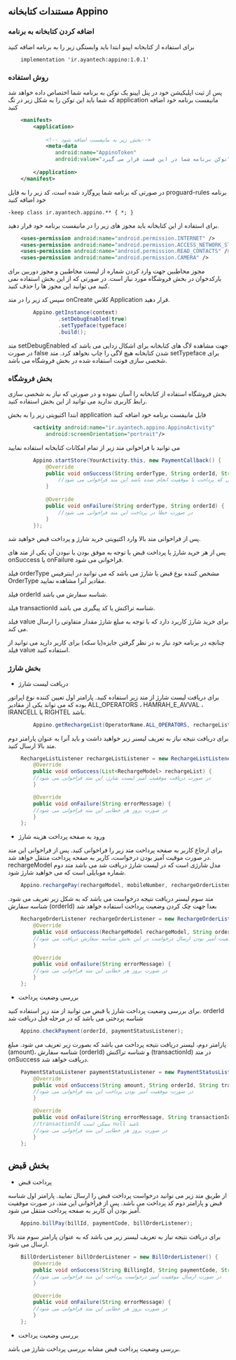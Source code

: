 ## مستندات کتابخانه Appino
### اضافه کردن کتابخانه به برنامه

برای استفاده از کتابخانه اپینو ابتدا باید وابستگی زیر را به برنامه اضافه کنید

```
    implementation 'ir.ayantech:appino:1.0.1'
```

### روش استفاده
پس از ثبت اپلیکیشن خود در پنل اپینو یک توکن به برنامه شما اختصاص داده خواهد شد که شما باید این توکن را به شکل زیر در تگ application مانیفست برنامه خود اضافه کنید

```xml
    <manifest>
        <application>
        
            <!-- بخش زیر به مانیفست اضافه شود-->
            <meta-data
               android:name="AppinoToken"
               android:value="توکن برنامه شما در این قسمت قرار می گیرد" />
        
        </application>
    </manifest>
```

در صورتی که برنامه شما پروگارد شده است، کد زیر را به فایل proguard-rules برنامه خود اضافه کنید
```proguard
-keep class ir.ayantech.appino.** { *; }
```


برای استفاده از این کتابخانه باید مجوز های زیر را در مانیفست برنامه خود قرار دهید.
```xml
    <uses-permission android:name="android.permission.INTERNET" />
    <uses-permission android:name="android.permission.ACCESS_NETWORK_STATE" />
    <uses-permission android:name="android.permission.READ_CONTACTS" />
    <uses-permission android:name="android.permission.CAMERA" />
```
مجوز مخاطبین جهت وارد کردن شماره از لیست مخاطبین و مجوز دوربین برای بارکدخوان در بخش فروشگاه مورد نیاز است. در صورتی که از این بخش استفاده نمی کنید می توانید این مجوز ها را حذف کنید.


سپس کد زیر را در متد onCreate کلاس Application
قرار دهید.
```java
        Appino.getInstance(context)
                .setDebugEnabled(true)
                .setTypeface(typeface)
                .build();
``` 
متد setDebugEnabled جهت مشاهده لاگ های کتابخانه برای اشکال زدایی می باشد که در صورت false شدن کتابخانه هیچ لاگی را چاپ نخواهد کرد.
متد setTypeface برای شخصی سازی فونت استفاده شده در بخش فروشگاه می باشد.


### بخش فروشگاه
بخش فروشگاه استفاده از کتابخانه را آسان نموده و در صورتی که نیاز به شخصی سازی رابط کاربری ندارید می توانید از این بخش استفاده کنید.

ابتدا اکتیویتی زیر را به بخش application فایل مانیفست برنامه خود اضافه کنید
```xml
        <activity android:name="ir.ayantech.appino.AppinoActivity"
            android:screenOrientation="portrait"/>
```
می توانید با فراخوانی مند زیر از تمام امکانات کتابخانه استفاده نمایید

```java
        Appino.startStore(YourActivity.this, new PaymentCallback() {
            @Override
            public void onSuccess(String orderType, String orderId, String transactionId, int value) {
                //زمانی که پرداخت با موفقیت انجام شده باشد این متد فراخوانی می شود
            }
    
            @Override
            public void onFailure(String orderType, String orderId) {
                //در صورت خطا در پرداخت این متد فراخوانی می شود
            }
        });
```
پس از فراخوانی متد بالا وارد اکتیویتی خرید شارژ و پرداخت قبض خواهید شد.

پس از هر خرید شارژ یا پرداخت قبض با توجه به موفق بودن یا نبودن آن یکی از متد های onSuccess یا onFailure فراخوانی می شود.

فیلد orderType مشخص کننده نوع قبض یا شارژ می باشد که می توانید در اینترفیس OrderType مقادیر آنرا مشاهده نمایید.

فیلد orderId شناسه سفارش می باشد.

فیلد transactionId شناسه تراکنش یا کد پیگیری می باشد.

فیلد value برای خرید شارژ کاربرد دارد که با توجه به مبلغ شارژ مقدار متفاوتی را ارسال می کند.

چنانچه در برنامه خود نیاز به در نظر گرفتن جایزه(یا سکه) برای کاربر دارید می توانید از فیلد value استفاده کنید.


### بخش شارژ
- دریافت لیست شارژ
 
برای دریافت لیست شارژ از متد زیر استفاده کنید.
پارامتر اول تعیین کننده نوع اپراتور بوده که می تواند یکی از مقادیر ALL_OPERATORS ، HAMRAH_E_AVVAL ، IRANCELL یا RIGHTEL باشد.

```java
        Appino.getRechargeList(OperatorName.ALL_OPERATORS, rechargeListListener);
```

برای دریافت نتیجه نیاز به تعریف لیسنر زیر خواهید داشت و باید آنرا به عنوان پارامتر دوم متد بالا ارسال کنید.

```java
    RechargeListListener rechargeListListener = new RechargeListListener() {
        @Override
        public void onSuccess(List<RechargeModel> rechargeList) {
        //در صورت دریافت موفقیت آمیز لیست شارژ، این متد فراخوانی می شود
        }

        @Override
        public void onFailure(String errorMessage) {
        //در صورت بروز هر خطایی این متد فراخوانی می شود
        }
    };
```

- ورود به صفحه پرداخت هزینه شارژ

برای ارجاع کاربر به صفحه پرداخت متد زیر را فراخوانی کنید. پس از فراخوانی این متد در صورت موقیت آمیز بودن درخواست، کاربر به صفحه پرداخت منتقل خواهد شد.
rechargeModel مدل شارژی است که در لیست شارژ دریافت شد می باشد
متد دوم شماره موبایلی است که می خواهید شارژ شود.
```java
    Appino.rechargePay(rechargeModel, mobileNumber, rechargeOrderListener);
```
متد سوم لیسنر دریافت نتیجه درخواست می باشد که به شکل زیر تعریف می شود.
شناسه سفارش (orderId) بعدا جهت چک کردن وضعیت پرداخت استفاده خواهد شد
```java
    RechargeOrderListener rechargeOrderListener = new RechargeOrderListener() {
        @Override
        public void onSuccess(RechargeModel rechargeModel, String orderId) {
        //در صورت موفقیت آمیز بودن ارسال درخواست در این بخش شناسه سفارش دریافت می شود
        }

        @Override
        public void onFailure(String errorMessage) {
        //در صورت بروز هر خطایی این متد فراخوانی می شود
        }
    };
```

- بررسی وضعیت پرداخت

برای بررسی وضعیت پرداخت شارژ یا قبض می توانید از متد زیر استفاده کنید. orderId شناسه پردختی می باشد که در مرحله قبل دریافت شد
```java
    Appino.checkPayment(orderId, paymentStatusListener);
```
پارامتر دوم، لیسنر دریافت نتیجه پرداخت می باشد که بصورت زیر تعریف می شود.
مبلغ (amount)، شناسه سفارش (orderId) و شناسه تراکنش (transactionId) در متد onSuccess دریافت خواهد شد. 
```java
    PaymentStatusListener paymentStatusListener = new PaymentStatusListener() {
        @Override
        public void onSuccess(String amount, String orderId, String transactionId) {
        //در صورت موفقیت آمیز بودن پرداخت این متد فراخوانی می شود
        }

        @Override
        public void onFailure(String errorMessage, String transactionId) {
        //transactionId ممکن است null باشد
        //در صورت بروز هر خطایی این متد فراخوانی می شود
        }
    };
``` 

## بخش قبض
- پرداخت قبض

از طریق متد زیر می توانید درخواست پرداخت قبض را ارسال نمایید. پارامتر اول شناسه قبض و پارامتر دوم کد پرداخت می باشد.
پس از فراخوانی این متد، در صورت موفقیت آمیز بودن آن کاربر به صفحه پرداخت منتقل می شود.
```java
    Appino.billPay(billId, paymentCode, billOrderListener);
```
برای دریافت نتیجه نیاز به تعریف لیسنر زیر می باشد که به عنوان پارامتر سوم متد بالا ارسال می شود.
```java
    BillOrderListener billOrderListener = new BillOrderListener() {
        @Override
        public void onSuccess(String BillingId, String paymentCode, String orderId) {
        //در صورت ارسال موفقیت آمیز درخواست پرداخت این متد فراخوانی می شود
        }

        @Override
        public void onFailure(String errorMessage) {
        //در صورت بروز هر خطایی این متد فراخوانی می شود
        }
    };

```

- بررسی وضعیت پرداخت

بررسی وضعیت پرداخت قبض مشابه بررسی پرداخت شارژ می باشد.
